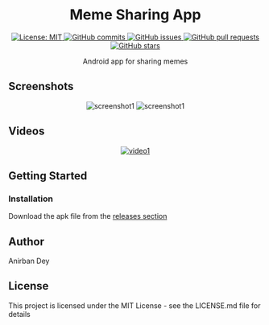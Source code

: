<h1 align="center"> Meme Sharing App </h1>

<p align="center">
  <a href="https://opensource.org/licenses/MIT">
    <img alt="License: MIT" src="https://img.shields.io/badge/License-MIT-blue.svg">
  </a>

  <a href="https://github.com/anirbandey1/MemeSharingApp/commits/master">
    <img alt="GitHub commits" src="https://img.shields.io/github/commit-activity/y/anirbandey1/MemeSharingApp?color=red&label=commits">
  </a>

  <a href="https://github.com/anirbandey1/MemeSharingApp/issues">
    <img alt="GitHub issues" src="https://img.shields.io/github/issues/anirbandey1/MemeSharingApp?color=important">
  </a>
  <a href="https://github.com/anirbandey1/MemeSharingApp/pulls">
    <img alt="GitHub pull requests" src="https://img.shields.io/github/issues-pr/anirbandey1/MemeSharingApp?color=blueviolet">
  </a>

  <a href="https://github.com/anirbandey1/MemeSharingApp/stargazers">
    <img alt="GitHub stars" src="https://img.shields.io/github/stars/anirbandey1/MemeSharingApp?style=social">
  </a>

</p>

<p align="center">
Android app for sharing memes
</p>


## Screenshots
<div align="center" style=""> 

  <img alt="screenshot1" style="max-width:40vw;" src="https://anirbandey1.github.io/assets/MemeSharingApp/screenshots/screenshot1.png">
  <img alt="screenshot1" style="max-width:40vw;" src="https://anirbandey1.github.io/assets/MemeSharingApp/screenshots/screenshot2.png">

</div>

## Videos
<div align="center" style="">

  [![video1](https://soufrabi.github.io/project-assets/MemeSharingApp/video1.gif)](https://soufrabi.github.io/project-assets/MemeSharingApp/video1.mp4)

</div>


## Getting Started

### Installation
Download the apk file from the
<a href="https://github.com/soufrabi/MemeSharingApp/releases/">releases section</a>


## Author

<a href = "https://anirbandey.profiles.soufrabi.com" style="text-decoration: none; color: inherit;">Anirban Dey</a>

## License

This project is licensed under the MIT License - see the LICENSE.md file for details





